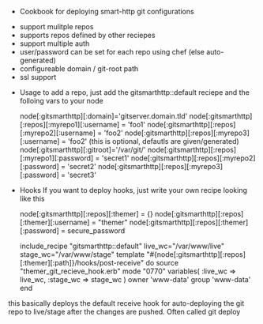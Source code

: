+ Cookbook for deploying smart-http git configurations
* support mulitple repos
* supports repos defined by other reciepes
* support multiple auth
* user/password can be set for each repo using chef (else auto-generated)
* configureable domain / git-root path
* ssl support


+ Usage
 to add a repo, just add the gitsmarthttp::default reciepe and the folloing vars to your node

    node[:gitsmarthttp][:domain]='gitserver.domain.tld'
    node[:gitsmarthttp][:repos][:myrepo1][:username] = 'foo1'
    node[:gitsmarthttp][:repos][:myrepo2][:username] = 'foo2'
    node[:gitsmarthttp][:repos][:myrepo3][:username] = 'foo2'
    (this is optional, defautls are given/generated)
    node[:gitsmarthttp][:gitroot]='/var/git/'
    node[:gitsmarthttp][:repos][:myrepo1][:password] = 'secret1'
    node[:gitsmarthttp][:repos][:myrepo2][:password] = 'secret2'
    node[:gitsmarthttp][:repos][:myrepo3][:password] = 'secret3'


+ Hooks
If you want to deploy hooks, just write your own recipe looking like this

    node[:gitsmarthttp][:repos][:themer] = {}
    node[:gitsmarthttp][:repos][:themer][:username] = "themer"
    node[:gitsmarthttp][:repos][:themer][:password] = secure_password

    include_recipe "gitsmarthttp::default"
    live_wc="/var/www/live"
    stage_wc="/var/www/stage"
    template "#{node[:gitsmarthttp][:repos][:themer][:path]}/hooks/post-receive" do
      source "themer_git_recieve_hook.erb"
      mode "0770"
      variables(
          :live_wc => live_wc,
          :stage_wc => stage_wc
      )
      owner 'www-data'
      group 'www-data'
    end

this basically deploys the default receive hook for auto-deploying the git repo to live/stage
after the changes are pushed. Often called git deploy
